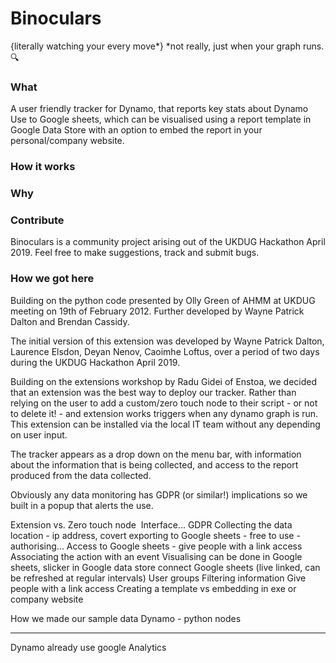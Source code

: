 # Binoculars #
{literally watching your every move*}   *not really, just when your graph runs. 🔍

### What ###

A user friendly tracker for Dynamo, that reports key stats about Dynamo Use to Google sheets, which can be visualised using a report template in Google Data Store with an option to embed the report in your personal/company website.

### How it works ###


### Why ###



### Contribute ###

Binoculars is a community project arising out of the UKDUG Hackathon April 2019. Feel free to make suggestions, track and submit bugs. 

### How we got here ### 

Building on the python code presented by Olly Green of AHMM at UKDUG meeting on 19th of February 2012.
Further developed by Wayne Patrick Dalton and Brendan Cassidy.

The initial version of this extension was developed by Wayne Patrick Dalton, Laurence Elsdon, Deyan Nenov, Caoimhe Loftus, over a period of two days during the UKDUG Hackathon April 2019.

Building on the extensions workshop by Radu Gidei of Enstoa, we decided that an extension was the best way to deploy our tracker. 
Rather than relying on the user to add a custom/zero touch node to their script - or not to delete it! - and extension works triggers when any dynamo graph is run. This extension can be installed via the local IT team without any depending on user input.

The tracker appears as a drop down on the menu bar, with information about the information that is being collected, and access to the report produced from the data collected.

Obviously any data monitoring has GDPR (or similar!) implications so we built in a popup that alerts the use. 


Extension vs. Zero touch node 
Interface... GDPR
Collecting the data
location - ip address, covert
exporting to Google sheets - free to use - authorising... Access to Google sheets - give people with a link access
Associating the action with an event
Visualising can be done in Google sheets, slicker in Google data store
connect Google sheets (live linked, can be refreshed at regular intervals)
User groups
Filtering information
Give people with a link access
Creating a template vs embedding in exe or company website

How we made our sample data
Dynamo - python nodes 
____
Dynamo already use google Analytics
